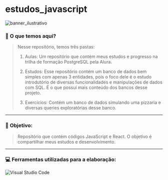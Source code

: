 # estudos_javascript

![banner_ilustrativo](https://upload.wikimedia.org/wikipedia/commons/thumb/9/99/Unofficial_JavaScript_logo_2.svg/800px-Unofficial_JavaScript_logo_2.svg.png)

### 📑 **O que temos aqui?**
> Nesse repositório, temos três pastas:
>
> 1. Aulas: Um repositório que contém meus estudos e progresso na trilha de formação PostgreSQL pela Alura.
>
> 2. Estudos: Esse repositório contém um banco de dados bem simples com apenas 3 entidades, pois o foco dele é o estudo introdutório de diversas funcionalidades e manipulações de dados com SQL. É o que possuí mais conteúdo dos bancos desse projeto.
>
> 3. Exercícios: Contém um banco de dados simulando uma pizzaria e diversas queries exploratórias desse banco.
>

---
### 🎯 **Objetivo:**
> Repositório que contém códigos JavaScript e React. O objetivo é compartilhar meus estudos e desenvolvimento.
---
### 💻 **Ferramentas utilizadas para a elaboração:**
![Visual Studio Code](https://img.shields.io/badge/Visual%20Studio%20Code-0078d7.svg?style=for-the-badge&logo=visual-studio-code&logoColor=white)
